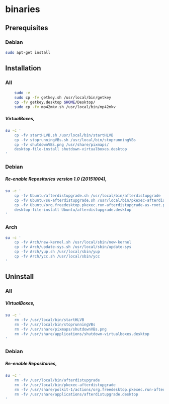 # binaries

## Prerequisites

### Debian

```bash
sudo apt-get install 

```

## Installation

### All

```bash
	sudo -v
	sudo cp -fv getkey.sh /usr/local/bin/getkey
	cp -fv getkey.desktop $HOME/Desktop/
	sudo cp -fv mp42mkv.sh /usr/local/bin/mp42mkv

```

##### VirtualBoxes, 

```bash
su -c '
	cp -fv startHLVB.sh /usr/local/bin/startHLVB
	cp -fv stoprunningVBs.sh /usr/local/bin/stoprunningVBs
	cp -fv shutdownVBs.png /usr/share/pixmaps/
	desktop-file-install shutdown-virtualboxes.desktop
'

```

### Debian

##### Re-enable Repositories version 1.0 (20151004), 

```bash
su -c '
	cp -fv Ubuntu/afterdistupgrade.sh /usr/local/bin/afterdistupgrade
	cp -fv Ubuntu/su-afterdistupgrade.sh /usr/local/bin/pkexec-afterdistupgrade
	cp -fv Ubuntu/org.freedesktop.pkexec.run-afterdistupgrade-as-root.policy /usr/share/polkit-1/actions/
	desktop-file-install Ubuntu/afterdistupgrade.desktop
'

```

### Arch

```bash
su -c '
	cp -fv Arch/new-kernel.sh /usr/local/sbin/new-kernel
	cp -fv Arch/update-sys.sh /usr/local/sbin/update-sys
	cp -fv Arch/yup.sh /usr/local/sbin/yup
	cp -fv Arch/ycc.sh /usr/local/sbin/ycc
'

```

## Uninstall

### All

##### VirtualBoxes, 

```bash
su -c '
	rm -fv /usr/local/bin/startHLVB
	rm -fv /usr/local/bin/stoprunningVBs
	rm -fv /usr/share/pixmaps/shutdownVBs.png
	rm -fv /usr/share/applications/shutdown-virtualboxes.desktop
'

```

### Debian

##### Re-enable Repositories, 

```bash
su -c '
	rm -fv /usr/local/bin/afterdistupgrade
	rm -fv /usr/local/bin/pkexec-afterdistupgrade
	rm -fv /usr/share/polkit-1/actions/org.freedesktop.pkexec.run-afterdistupgrade-as-root.policy
	rm -fv /usr/share/applications/afterdistupgrade.desktop
'

```

